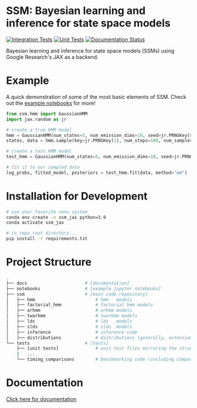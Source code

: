 # SSM: Bayesian learning and inference for state space models

[![Integration Tests](https://github.com/lindermanlab/ssm-jax-refactor/actions/workflows/integration_tests.yml/badge.svg)](https://github.com/lindermanlab/ssm-jax-refactor/actions/workflows/integration_tests.yml)
[![Unit Tests](https://github.com/lindermanlab/ssm-jax-refactor/actions/workflows/unit_tests.yml/badge.svg)](https://github.com/lindermanlab/ssm-jax-refactor/actions/workflows/unit_tests.yml)
[![Documentation Status](https://readthedocs.org/projects/ssm-jax-refactor/badge/?version=latest)](https://ssm-jax-refactor.readthedocs.io/en/latest/?badge=latest)

Bayesian learning and inference for state space models (SSMs) using Google Research's JAX as a backend. 

# Example

A quick demonstration of some of the most basic elements of SSM. Check out the [example notebooks](https://github.com/lindermanlab/ssm-jax-refactor/tree/main/notebooks) for more!

```python
from ssm.hmm import GaussianHMM
import jax.random as jr

# create a true HMM model
hmm = GaussianHMM(num_states=5, num_emission_dims=10, seed=jr.PRNGKey(0))
states, data = hmm.sample(key=jr.PRNGKey(1), num_steps=500, num_samples=5)

# create a test HMM model
test_hmm = GaussianHMM(num_states=5, num_emission_dims=10, seed=jr.PRNGKey(32))

# fit it to our sampled data
log_probs, fitted_model, posteriors = test_hmm.fit(data, method="em")
```

# Installation for Development

```bash
# use your favorite venv system
conda env create -n ssm_jax python=3.9
conda activate ssm_jax

# in repo root directory...
pip install -r requirements.txt
```

# Project Structure
```bash
.
├── docs                      # [documentation]
├── notebooks                 # [example jupyter notebooks]
├── ssm                       # [main code repository]
│   ├── hmm                       # hmm   models
│   ├── factorial_hmm             # factorial hmm models
│   ├── arhmm                     # arhmm models
│   ├── twarhmm                   # twarhmm models
│   ├── lds                       # lds   models
│   ├── slds                      # slds  models
│   ├── inference                 # inference code
│   ├── distributions             # distributions (generally, extensions of tfp distributions)
└── tests                     # [tests]
    ├── [unit tests]              # unit test files mirroring the structure of ssm directory
    |   ...
    └── timing_comparisons        # benchmarking code (including comparisons to SSM_v0)
 ```

# Documentation

[Click here for documentation](https://ssm-jax-refactor.readthedocs.io/en/latest/index.html)
